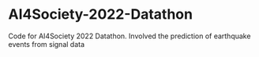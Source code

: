 # AI4Society-2022-Datathon
Code for AI4Society 2022 Datathon. Involved the prediction of earthquake events from signal data
